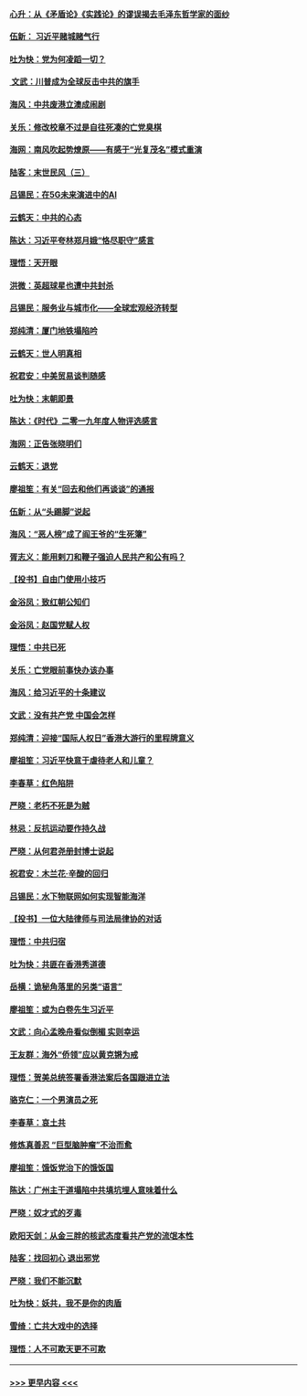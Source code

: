 #### [心升：从《矛盾论》《实践论》的谬误揭去毛泽东哲学家的面纱](../pages/nsc993/n11736962.md?t=12220311) 
#### [伍新： 习近平赌城赌气行](../pages/nsc993/n11736929.md?t=12220311) 
#### [吐为快：党为何凌蹈一切？](../pages/nsc993/n11736915.md?t=12220311) 
#### [ 文武：川普成为全球反击中共的旗手](../pages/nsc993/n11736882.md?t=12220311) 
#### [海风：中共废港立澳成闹剧](../pages/nsc993/n11735857.md?t=12220311) 
#### [关乐：修改校章不过是自往死凑的亡党臭棋](../pages/nsc993/n11735097.md?t=12220311) 
#### [海网：南风吹起势燎原——有感于“光复茂名”模式重演](../pages/nsc993/n11732308.md?t=12220311) 
#### [陆客：末世民风（三）](../pages/nsc993/n11732211.md?t=12220311) 
#### [吕锡民：在5G未来演进中的AI](../pages/nsc993/n11730010.md?t=12220311) 
#### [云鹤天：中共的心态](../pages/nsc993/n11729906.md?t=12220311) 
#### [陈达：习近平夸林郑月娥“恪尽职守”感言](../pages/nsc993/n11729881.md?t=12220311) 
#### [理悟：天开眼](../pages/nsc993/n11729699.md?t=12220311) 
#### [洪微：英超球星也遭中共封杀](../pages/nsc993/n11727243.md?t=12220311) 
#### [吕锡民：服务业与城市化——全球宏观经济转型](../pages/nsc993/n11725845.md?t=12220311) 
#### [郑纯清：厦门地铁塌陷吟](../pages/nsc993/n11725813.md?t=12220311) 
#### [云鹤天：世人明真相](../pages/nsc993/n11725621.md?t=12220311) 
#### [祝君安：中美贸易谈判随感](../pages/nsc993/n11725609.md?t=12220311) 
#### [吐为快：末朝即景](../pages/nsc993/n11723365.md?t=12220311) 
#### [陈达：《时代》二零一九年度人物评选感言](../pages/nsc993/n11723337.md?t=12220311) 
#### [海网：正告张晓明们](../pages/nsc993/n11723228.md?t=12220311) 
#### [云鹤天：退党](../pages/nsc993/n11723056.md?t=12220311) 
#### [廖祖笙：有关“回去和他们再谈谈”的通报](../pages/nsc993/n11722442.md?t=12220311) 
#### [伍新：从“头踢脚”说起](../pages/nsc993/n11722429.md?t=12220311) 
#### [海风：“恶人榜”成了阎王爷的“生死簿”](../pages/nsc993/n11722272.md?t=12220311) 
#### [胥志义：能用剌刀和鞭子强迫人民共产和公有吗？](../pages/nsc993/n11720569.md?t=12220311) 
#### [【投书】自由门使用小技巧](../pages/nsc993/n11720180.md?t=12220311) 
#### [金浴凤：致红朝公知们](../pages/nsc993/n11720563.md?t=12220311) 
#### [金浴凤：赵国党赋人权](../pages/nsc993/n11720533.md?t=12220311) 
#### [理悟：中共已死](../pages/nsc993/n11720233.md?t=12220311) 
#### [关乐：亡党眼前事快办该办事](../pages/nsc993/n11719160.md?t=12220311) 
#### [海风：给习近平的十条建议](../pages/nsc993/n11717616.md?t=12220311) 
#### [文武：没有共产党 中国会怎样](../pages/nsc993/n11717584.md?t=12220311) 
#### [郑纯清：迎接“国际人权日”香港大游行的里程牌意义](../pages/nsc993/n11717417.md?t=12220311) 
#### [廖祖笙：习近平快意于虐待老人和儿童？](../pages/nsc993/n11715313.md?t=12220311) 
#### [李春草：红色陷阱](../pages/nsc993/n11715029.md?t=12220311) 
#### [严晓：老朽不死是为贼](../pages/nsc993/n11712910.md?t=12220311) 
#### [林忌：反抗运动要作持久战](../pages/nsc993/n11712623.md?t=12220311) 
#### [严晓：从何君尧册封博士说起](../pages/nsc993/n11712465.md?t=12220311) 
#### [祝君安：木兰花·辛酸的回归](../pages/nsc993/n11712381.md?t=12220311) 
#### [吕锡民：水下物联网如何实现智能海洋](../pages/nsc993/n11711158.md?t=12220311) 
#### [【投书】一位大陆律师与司法局律协的对话](../pages/nsc993/n11709675.md?t=12220311) 
#### [理悟：中共归宿](../pages/nsc993/n11710059.md?t=12220311) 
#### [吐为快：共匪在香港秀道德](../pages/nsc993/n11709979.md?t=12220311) 
#### [岳横：诡秘角落里的另类“语言”](../pages/nsc993/n11709792.md?t=12220311) 
#### [廖祖笙：或为白卷先生习近平](../pages/nsc993/n11708330.md?t=12220311) 
#### [文武：向心孟晚舟看似倒楣 实则幸运](../pages/nsc993/n11708236.md?t=12220311) 
#### [王友群：海外“侨领”应以黄克锵为戒](../pages/nsc993/n11706176.md?t=12220311) 
#### [理悟：贺美总统签署香港法案后各国跟进立法](../pages/nsc993/n11706853.md?t=12220311) 
#### [骆克仁：一个男演员之死](../pages/nsc993/n11706677.md?t=12220311) 
#### [李春草：哀土共](../pages/nsc993/n11706255.md?t=12220311) 
#### [修炼真善忍 “巨型脑肿瘤”不治而愈](../pages/nsc993/n11705340.md?t=12220311) 
#### [廖祖笙：饿饭党治下的饿饭国](../pages/nsc993/n11705085.md?t=12220311) 
#### [陈达：广州主干道塌陷中共填坑埋人意味着什么](../pages/nsc993/n11705046.md?t=12220311) 
#### [严晓：奴才式的歹毒](../pages/nsc993/n11704826.md?t=12220311) 
#### [欧阳天剑：从金三胖的核武态度看共产党的流氓本性](../pages/nsc993/n11702238.md?t=12220311) 
#### [陆客：找回初心 退出邪党](../pages/nsc993/n11702213.md?t=12220311) 
#### [严晓：我们不能沉默](../pages/nsc993/n11702110.md?t=12220311) 
#### [吐为快：妖共，我不是你的肉盾](../pages/nsc993/n11701366.md?t=12220311) 
#### [雪绮：亡共大戏中的选择](../pages/nsc993/n11699922.md?t=12220311) 
#### [理悟：人不可欺天更不可欺](../pages/nsc993/n11699657.md?t=12220311) 

----
#### [ >>> 更早内容 <<< ](../indexes/nsc993-earlier.md)
